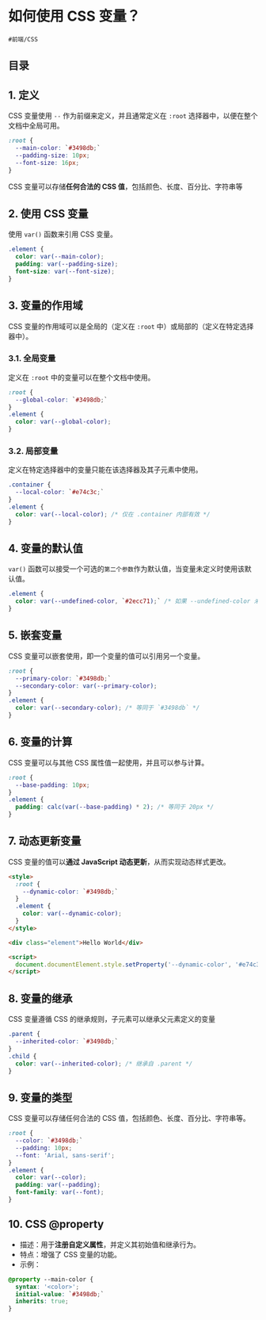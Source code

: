 
# 如何使用 CSS 变量？


`#前端/CSS`


## 目录
<!-- toc -->
 ## 1. 定义 

CSS 变量使用 `--` 作为前缀来定义，并且通常定义在 `:root` 选择器中，以便在整个文档中全局可用。

```css
:root {
  --main-color: `#3498db;`
  --padding-size: 10px;
  --font-size: 16px;
}
```

CSS 变量可以存储**任何合法的 CSS 值**，包括颜色、长度、百分比、字符串等

## 2. 使用 CSS 变量

使用 `var()` 函数来引用 CSS 变量。

```css
.element {
  color: var(--main-color);
  padding: var(--padding-size);
  font-size: var(--font-size);
}
```

## 3. 变量的作用域

CSS 变量的作用域可以是全局的（定义在 `:root` 中）或局部的（定义在特定选择器中）。

### 3.1. 全局变量

定义在 `:root` 中的变量可以在整个文档中使用。

```css
:root {
  --global-color: `#3498db;`
}
.element {
  color: var(--global-color);
}
```

### 3.2. 局部变量

定义在特定选择器中的变量只能在该选择器及其子元素中使用。

```css
.container {
  --local-color: `#e74c3c;`
}
.element {
  color: var(--local-color); /* 仅在 .container 内部有效 */
}
```

## 4. 变量的默认值

`var()` 函数可以接受一个可选的`第二个参数`作为默认值，当变量未定义时使用该默认值。

```css
.element {
  color: var(--undefined-color, `#2ecc71);` /* 如果 --undefined-color 未定义，则使用 `#2ecc71` */
}
```

## 5. 嵌套变量

CSS 变量可以嵌套使用，即一个变量的值可以引用另一个变量。

```css
:root {
  --primary-color: `#3498db;`
  --secondary-color: var(--primary-color);
}
.element {
  color: var(--secondary-color); /* 等同于 `#3498db` */
}
```

## 6. 变量的计算

CSS 变量可以与其他 CSS 属性值一起使用，并且可以参与计算。

```css
:root {
  --base-padding: 10px;
}
.element {
  padding: calc(var(--base-padding) * 2); /* 等同于 20px */
}
```

## 7. 动态更新变量

CSS 变量的值可以**通过 JavaScript 动态更新**，从而实现动态样式更改。

```html
<style>
  :root {
    --dynamic-color: `#3498db;`
  }
  .element {
    color: var(--dynamic-color);
  }
</style>

<div class="element">Hello World</div>

<script>
  document.documentElement.style.setProperty('--dynamic-color', '#e74c3c');
</script>

```

## 8. 变量的继承

CSS 变量遵循 CSS 的继承规则，子元素可以继承父元素定义的变量

```css
.parent {
  --inherited-color: `#3498db;`
}
.child {
  color: var(--inherited-color); /* 继承自 .parent */
}
```

## 9. 变量的类型

CSS 变量可以存储任何合法的 CSS 值，包括颜色、长度、百分比、字符串等。

```css
:root {
  --color: `#3498db;`
  --padding: 10px;
  --font: 'Arial, sans-serif';
}
.element {
  color: var(--color);
  padding: var(--padding);
  font-family: var(--font);
}
```

## 10. CSS @property

- 描述：用于**注册自定义属性**，并定义其初始值和继承行为。
- 特点：增强了 CSS 变量的功能。
- 示例：
```css
@property --main-color {
  syntax: '<color>';
  initial-value: `#3498db;`
  inherits: true;
}
```





